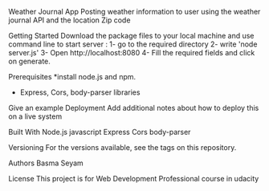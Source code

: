Weather Journal App
Posting weather information to user using the weather journal API and the location Zip code

Getting Started
Download the package files to your local machine and use command line to start server : 
1- go to the required directory
2- write 'node server.js'
3- Open http://localhost:8080
4- Fill the required fields and click on generate.

Prerequisites
*install node.js and npm.
* Express, Cors, body-parser libraries


Give an example
Deployment
Add additional notes about how to deploy this on a live system

Built With
Node.js
javascript
Express
Cors
body-parser

Versioning
For the versions available, see the tags on this repository.

Authors
Basma Seyam

License
This project is for Web Development Professional course in udacity

